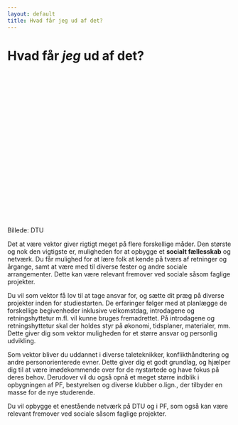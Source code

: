 ```yaml
---
layout: default
title: Hvad får jeg ud af det?
---
```

<h1>Hvad får <i>jeg</i> ud af det?</h1>
<div id="poster-image" style="height: 335px; background-image: url('/static/img/vektorbillede1.jpg');">
</div>

<p> Billede: DTU </p>
<p> 
	Det at være vektor giver rigtigt meget på flere forskellige måder.
	Den største og nok den vigtigste er, muligheden for at opbygge et <b>socialt fællesskab</b> og netværk. 
	Du får mulighed for at lære folk at kende på tværs af retninger og årgange, samt at være med til diverse fester og andre sociale arrangementer. Dette kan være relevant fremover ved sociale såsom faglige projekter.

</p>


<p>
	Du vil som vektor få lov til at tage ansvar for, og sætte dit præg på diverse projekter inden for studiestarten. De erfaringer følger med at planlægge de forskellige begivenheder inklusive velkomstdag, introdagene og retningshyttetur m.fl. vil kunne bruges fremadrettet. På introdagene og retningshyttetur skal der holdes styr på økonomi, tidsplaner, materialer, mm. Dette giver dig som vektor muligheden for et større ansvar og personlig udvikling.
</p>
<p>
	Som vektor bliver du uddannet i diverse taleteknikker, konflikthåndtering og andre personorienterede evner. Dette giver dig et godt grundlag, og hjælper dig til at være imødekommende over for de nystartede og have fokus på deres behov. Derudover vil du også opnå et meget større indblik i opbygningen af PF, bestyrelsen og diverse klubber o.lign., der tilbyder en masse for de nye studerende.
</p>
<p>
	Du vil opbygge et enestående netværk på DTU og i PF, som også kan være relevant fremover ved sociale såsom faglige projekter.
</p>



<!-- OLD (2022)

<p>
	Du vil som vektor få lov til at tage ansvar og sætte dit præg på diverse projekter for studiestarten og din rustur. De erfaringer man får ved at planlægge en rustur, introtur, introdag, osv. vil kunne bruges fremadrettet. På rusturen og retningshytteturen skal der være styr på økonomi, tidsplaner, materialer og mm., som giver dig, som vektor, muligheden for et større ansvar.
</p>
<p>
	Du vil som vektor blive uddannet i diverse talerteknikker, konflikthåndtering samt andre personorienterede evner. Disse er med til at give et godt grundlag og hjælpe dig til at være imødekommende overfor de nystartende og have fokus på deres behov. Derudover vil du som vektor opnå et meget større indblik i opbygning af PF, bestyrelsen og diverse klubber og lignende, som tilbyder en masse for de nystartende.
</p>

<p>
	Som vektor opbygger du et enestående netværk på DTU og i PF, som kan være relevant fremover ved sociale som faglige projekter mm.
</p>

-->
